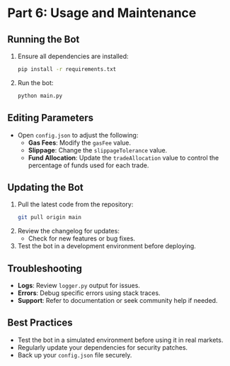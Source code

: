 # Part 6: Usage and Maintenance

## Running the Bot
1. Ensure all dependencies are installed:
   ```bash
   pip install -r requirements.txt
   ```
2. Run the bot:
   ```bash
   python main.py
   ```

## Editing Parameters
- Open `config.json` to adjust the following:
  - **Gas Fees**: Modify the `gasFee` value.
  - **Slippage**: Change the `slippageTolerance` value.
  - **Fund Allocation**: Update the `tradeAllocation` value to control the percentage of funds used for each trade.

## Updating the Bot
1. Pull the latest code from the repository:
   ```bash
   git pull origin main
   ```
2. Review the changelog for updates:
   - Check for new features or bug fixes.
3. Test the bot in a development environment before deploying.

## Troubleshooting
- **Logs**: Review `logger.py` output for issues.
- **Errors**: Debug specific errors using stack traces.
- **Support**: Refer to documentation or seek community help if needed.

## Best Practices
- Test the bot in a simulated environment before using it in real markets.
- Regularly update your dependencies for security patches.
- Back up your `config.json` file securely.